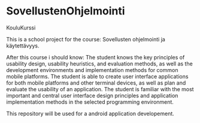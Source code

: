 # SovellustenOhjelmointi
KouluKurssi


This is a school project for the course: Sovellusten ohjelmointi ja käytettävyys.


After this course i should know:
The student knows the key principles of usability design, usability heuristics, and evaluation methods, as well as the development environments and implementation methods for common mobile platforms.
The student is able to create user interface applications for both mobile platforms and other terminal devices, as well as plan and evaluate the usability of an application.
The student is familiar with the most important and central user interface design principles and application implementation methods in the selected programming environment.

This repository will be used for a android application developement.
